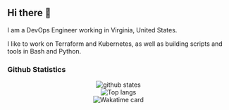 ## Hi there 👋

I am a DevOps Engineer working in Virginia, United States.

I like to work on Terraform and Kubernetes, as well as building scripts and tools in Bash and Python.

<!--
**ccn8-caleb/ccn8-caleb** is a ✨ _special_ ✨ repository because its `README.md` (this file) appears on your GitHub profile.

Here are some ideas to get you started:

- 🔭 I’m currently working on ...
- 🌱 I’m currently learning ...
- 👯 I’m looking to collaborate on ...
- 🤔 I’m looking for help with ...
- 💬 Ask me about ...
- 📫 How to reach me: ...
- 😄 Pronouns: ...
- ⚡ Fun fact: ...
-->

### Github Statistics
<p align="center"> 
  <img src="https://github-readme-stats.vercel.app/api?username=ccn8-caleb&count_private=true&show_icons=true&theme=gotham" alt="github states"> 
  <br>
  <img src="https://github-readme-stats.vercel.app/api/top-langs/?username=ccn8-caleb&layout=compact&theme=gotham&v=2" alt="Top langs">
  <br>
  <img src="https://github-readme-stats.vercel.app/api/wakatime?username=ccn8_caleb&theme=gotham&v=2" alt="Wakatime card">
</p>
